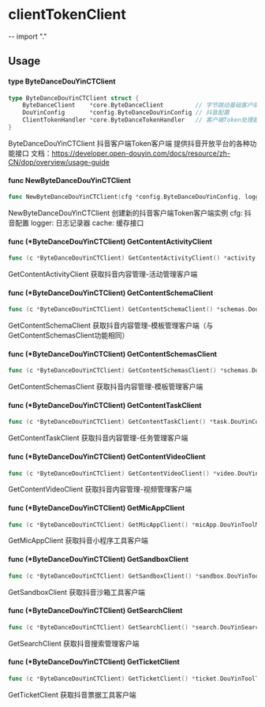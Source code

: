 # clientTokenClient
--
    import "."


## Usage

#### type ByteDanceDouYinCTClient

```go
type ByteDanceDouYinCTClient struct {
	ByteDanceClient    *core.ByteDanceClient         // 字节跳动基础客户端
	DouYinConfig       *config.ByteDanceDouYinConfig // 抖音配置
	ClientTokenHandler *core.ByteDanceTokenHandler   // 客户端Token处理器
}
```

ByteDanceDouYinCTClient 抖音客户端Token客户端 提供抖音开放平台的各种功能接口
文档：https://developer.open-douyin.com/docs/resource/zh-CN/dop/overview/usage-guide

#### func  NewByteDanceDouYinCTClient

```go
func NewByteDanceDouYinCTClient(cfg *config.ByteDanceDouYinConfig, logger *logger.Logger, cache cache.ICache) (*ByteDanceDouYinCTClient, error)
```
NewByteDanceDouYinCTClient 创建新的抖音客户端Token客户端实例 cfg: 抖音配置 logger: 日志记录器 cache:
缓存接口

#### func (*ByteDanceDouYinCTClient) GetContentActivityClient

```go
func (c *ByteDanceDouYinCTClient) GetContentActivityClient() *activity.DouYinContentActivityClient
```
GetContentActivityClient 获取抖音内容管理-活动管理客户端

#### func (*ByteDanceDouYinCTClient) GetContentSchemaClient

```go
func (c *ByteDanceDouYinCTClient) GetContentSchemaClient() *schemas.DouYinContentSchemasClient
```
GetContentSchemaClient 获取抖音内容管理-模板管理客户端（与GetContentSchemasClient功能相同）

#### func (*ByteDanceDouYinCTClient) GetContentSchemasClient

```go
func (c *ByteDanceDouYinCTClient) GetContentSchemasClient() *schemas.DouYinContentSchemasClient
```
GetContentSchemasClient 获取抖音内容管理-模板管理客户端

#### func (*ByteDanceDouYinCTClient) GetContentTaskClient

```go
func (c *ByteDanceDouYinCTClient) GetContentTaskClient() *task.DouYinContentTaskClient
```
GetContentTaskClient 获取抖音内容管理-任务管理客户端

#### func (*ByteDanceDouYinCTClient) GetContentVideoClient

```go
func (c *ByteDanceDouYinCTClient) GetContentVideoClient() *video.DouYinContentVideoClient
```
GetContentVideoClient 获取抖音内容管理-视频管理客户端

#### func (*ByteDanceDouYinCTClient) GetMicAppClient

```go
func (c *ByteDanceDouYinCTClient) GetMicAppClient() *micApp.DouYinToolMicAppClient
```
GetMicAppClient 获取抖音小程序工具客户端

#### func (*ByteDanceDouYinCTClient) GetSandboxClient

```go
func (c *ByteDanceDouYinCTClient) GetSandboxClient() *sandbox.DouYinToolSandboxClient
```
GetSandboxClient 获取抖音沙箱工具客户端

#### func (*ByteDanceDouYinCTClient) GetSearchClient

```go
func (c *ByteDanceDouYinCTClient) GetSearchClient() *search.DouYinSearchClient
```
GetSearchClient 获取抖音搜索管理客户端

#### func (*ByteDanceDouYinCTClient) GetTicketClient

```go
func (c *ByteDanceDouYinCTClient) GetTicketClient() *ticket.DouYinToolTicketClient
```
GetTicketClient 获取抖音票据工具客户端
